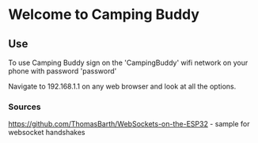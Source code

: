 # Welcome to Camping Buddy

## Use

To use Camping Buddy sign on the 'CampingBuddy' wifi network on your phone with password 'password'

Navigate to 192.168.1.1 on any web browser and look at all the options.

### Sources

https://github.com/ThomasBarth/WebSockets-on-the-ESP32 - sample for websocket handshakes